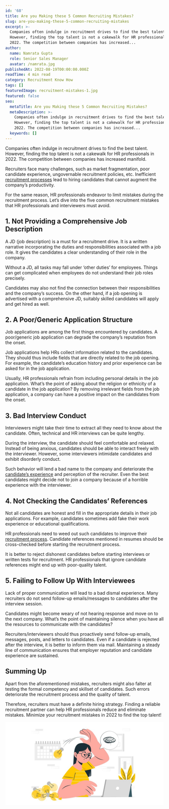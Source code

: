 ```yaml
---
id: '68'
title: Are you Making these 5 Common Recruiting Mistakes?
slug: are-you-making-these-5-common-recruiting-mistakes
excerpt: >-
  Companies often indulge in recruitment drives to find the best talent.
  However, finding the top talent is not a cakewalk for HR professionals in
  2022. The competition between companies has increased...
author:
  name: Namrata Gupta
  role: Senior Sales Manager
  avatar: /namrata.jpg
publishedAt: 2022-08-19T00:00:00.000Z
readTime: 4 min read
category: Recruitment Know How
tags: []
featuredImage: recruitment-mistakes-1.jpg
featured: false
seo:
  metaTitle: Are you Making these 5 Common Recruiting Mistakes?
  metaDescription: >-
    Companies often indulge in recruitment drives to find the best talent.
    However, finding the top talent is not a cakewalk for HR professionals in
    2022. The competition between companies has increased...
  keywords: []
---
```


Companies often indulge in recruitment drives to find the best talent. However, finding the top talent is not a cakewalk for HR professionals in 2022. The competition between companies has increased manifold.

<!--more-->

Recruiters face many challenges, such as market fragmentation, poor candidate experience, ungovernable recruitment policies, etc. Inefficient [recruitment processes](https://www.thetalentpool.ai/blogs/how-to-improve-your-existing-talent-sourcing-strategy/) lead to hiring candidates that cannot augment the company’s productivity.

For the same reason, HR professionals endeavor to limit mistakes during the recruitment process. Let’s dive into the five common recruitment mistakes that HR professionals and interviewers must avoid. 

## **1\. Not Providing a Comprehensive Job Description**

A JD (job description) is a must for a recruitment drive. It is a written narrative incorporating the duties and responsibilities associated with a job role. It gives the candidates a clear understanding of their role in the company.

Without a JD, all tasks may fall under ‘other duties’ for employees. Things can get complicated when employees do not understand their job roles precisely.

Candidates may also not find the connection between their responsibilities and the company’s success. On the other hand, if a job opening is advertised with a comprehensive JD, suitably skilled candidates will apply and get hired as well.

## **2\. A Poor/Generic Application Structure** 

Job applications are among the first things encountered by candidates. A poor/generic job application can degrade the company’s reputation from the onset.

Job applications help HRs collect information related to the candidates. They should thus include fields that are directly related to the job opening. For example, the candidate’s education history and prior experience can be asked for in the job application.

Usually, HR professionals refrain from including personal details in the job application. What’s the point of asking about the religion or ethnicity of a candidate in the job application? By removing irrelevant fields from the job application, a company can have a positive impact on the candidates from the onset.

## **3\. Bad Interview Conduct** 

Interviewers might take their time to extract all they need to know about the candidate. Often, technical and HR interviews can be quite lengthy.

During the interview, the candidate should feel comfortable and relaxed. Instead of being anxious, candidates should be able to interact freely with the interviewer. However, some interviewers intimidate candidates and exhibit disorderly conduct.

Such behavior will lend a bad name to the company and deteriorate the [candidate’s experience](https://www.thetalentpool.ai/blogs/5-steps-improve-candidate-experience/) and perception of the recruiter. Even the best candidates might decide not to join a company because of a horrible experience with the interviewer.

## **4\. Not Checking the Candidates’ References** 

Not all candidates are honest and fill in the appropriate details in their job applications. For example, candidates sometimes add fake their work experience or educational qualifications.

HR professionals need to weed out such candidates to improve their [recruitment process](https://www.thetalentpool.ai/). Candidate references mentioned in resumes should be cross-checked before starting the recruitment process.

It is better to reject dishonest candidates before starting interviews or written tests for recruitment. HR professionals that ignore candidate references might end up with poor-quality talent. 

## **5\. Failing to Follow Up With Interviewees**

Lack of proper communication will lead to a bad dismal experience. Many recruiters do not send follow-up emails/messages to candidates after the interview session.

Candidates might become weary of not hearing response and move on to the next company. What’s the point of maintaining silence when you have all the resources to communicate with the candidates?

Recruiters/interviewers should thus proactively send follow-up emails, messages, posts, and letters to candidates. Even if a candidate is rejected after the interview, it is better to inform them via mail. Maintaining a steady line of communication ensures that employer reputation and candidate experience are sustained. 

## **Summing Up** 

Apart from the aforementioned mistakes, recruiters might also falter at testing the formal competency and skillset of candidates. Such errors deteriorate the recruitment process and the quality of talent.

Therefore, recruiters must have a definite hiring strategy. Finding a reliable recruitment partner can help HR professionals reduce and eliminate mistakes. Minimize your recruitment mistakes in 2022 to find the top talent! 

![Recruiting-Mistakes](images/recruitment-mistakes-1-1024x536.jpg)
